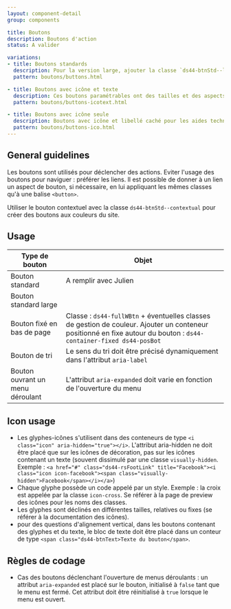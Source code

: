 ```yaml
---
layout: component-detail
group: components

title: Boutons
description: Boutons d'action
status: A valider

variations:
- title: Boutons standards
  description: Pour la version large, ajouter la classe `ds44-btnStd--large`. Pour la version sombre, ajouter la classe `ds44-btn--inverted`.
  pattern: boutons/buttons.html

- title: Boutons avec icône et texte
  description: Ces boutons paramétrables ont des tailles et des aspects variables. Ils sont toujours construits autour d'une icône et d'un texte.
  pattern: boutons/buttons-icotext.html

- title: Boutons avec icône seule
  description: Boutons avec icône et libellé caché pour les aides techniques.
  pattern: boutons/buttons-ico.html
---
```



## General guidelines

Les boutons sont utilisés pour déclencher des actions. Eviter l'usage des boutons pour naviguer : préférer les liens. Il est possible de donner à un lien un aspect de bouton, si nécessaire, en lui appliquant les mêmes classes qu'à une balise `<button>`.

Utiliser le bouton contextuel avec la classe `ds44-btnStd--contextual` pour créer des boutons aux couleurs du site.

## Usage

| Type de bouton              | Objet                                                                        |
| --------------------------- |------------------------------------------------------------------------------|
| Bouton standard             | A remplir avec Julien                                                        |
| Bouton standard large       |                                                                              |
| Bouton fixé en bas de page  | Classe : `ds44-fullWBtn` + éventuelles classes de gestion de couleur. Ajouter un conteneur positionné en fixe autour du bouton : `ds44-container-fixed ds44-posBot`                        |
| Bouton de tri               | Le sens du tri doit être précisé dynamiquement dans l'attribut `aria-label`  |
| Bouton ouvrant un menu déroulant | L'attribut `aria-expanded` doit varie en fonction de l'ouverture du menu  |



## Icon usage

* Les glyphes-icônes s'utilisent dans des conteneurs de type `<i class="icon" aria-hidden="true"></i>`. L'attribut aria-hidden ne doit être placé que sur les icônes de décoration, pas sur les icônes contenant un texte (souvent dissimulé par une classe `visually-hidden`. Exemple : `<a href="#" class="ds44-rsFootLink" title="Facebook"><i class="icon icon-facebook"><span class="visually-hidden">Facebook</span></i></a>`)
* Chaque glyphe possède un code appelé par un style. Exemple : la croix est appelée par la classe `icon-cross`. Se référer à la page de preview des icônes pour les noms des classes.
* Les glyphes sont déclinés en différentes tailles, relatives ou fixes (se référer à la documentation des icônes).
* pour des questions d'alignement vertical, dans les boutons contenant des glyphes et du texte, le bloc de texte doit être placé dans un conteur de type `<span class="ds44-btnText>Texte du bouton</span>`.

## Règles de codage

* Cas des boutons déclenchant l'ouverture de menus déroulants : un attribut `aria-expanded` est placé sur le bouton, initialisé à `false` tant que le menu est fermé. Cet attribut doit être réinitialisé à `true` lorsque le menu est ouvert.
